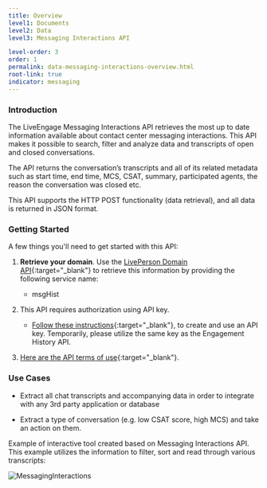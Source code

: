 ```yaml
---
title: Overview
level1: Documents
level2: Data
level3: Messaging Interactions API

level-order: 3
order: 1
permalink: data-messaging-interactions-overview.html
root-link: true
indicator: messaging
---
```

### Introduction

The LiveEngage Messaging Interactions API retrieves the most up to date information available about contact center messaging interactions. This API makes it possible to search, filter and analyze data and transcripts of open and closed conversations.

The API returns the conversation’s transcripts and all of its related metadata such as start time, end time, MCS, CSAT, summary, participated agents, the reason the conversation was closed etc.

This API supports the HTTP POST functionality (data retrieval), and all data is returned in JSON format.

### Getting Started

A few things you'll need to get started with this API:

1. **Retrieve your domain**. Use the [LivePerson Domain API](agent-domain-domain-api.html){:target="_blank"} to retrieve this information by providing the following service name:

	* msgHist

2. This API requires authorization using API key.

	* [Follow these instructions](guides-gettingstarted.html){:target="_blank"}, to create and use an API key. Temporarily, please utilize the same key as the Engagement History API.

3. [Here are the API terms of use](https://www.liveperson.com/policies/apitou){:target="_blank"}.



### Use Cases

* Extract all chat transcripts and accompanying data in order to integrate with any 3rd party application or database

* Extract a type of conversation (e.g. low CSAT score, high MCS) and take an action on them.

Example of interactive tool created based on Messaging Interactions API.  This example utilizes the information to filter, sort and read through various transcripts:

![MessagingInteractions](img/messaginginteractions.png)
